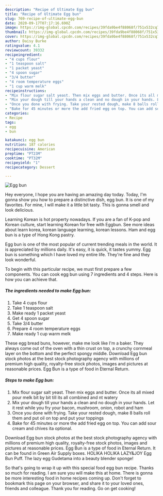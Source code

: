 ```yaml
---
description: "Recipe of Ultimate Egg bun"
title: "Recipe of Ultimate Egg bun"
slug: 769-recipe-of-ultimate-egg-bun
date: 2020-09-17T07:17:16.690Z
image: https://img-global.cpcdn.com/recipes/39fda9be4f88068f/751x532cq70/egg-bun-recipe-main-photo.jpg
thumbnail: https://img-global.cpcdn.com/recipes/39fda9be4f88068f/751x532cq70/egg-bun-recipe-main-photo.jpg
cover: https://img-global.cpcdn.com/recipes/39fda9be4f88068f/751x532cq70/egg-bun-recipe-main-photo.jpg
author: Daisy Burke
ratingvalue: 4.1
reviewcount: 39332
recipeingredient:
- "4 cups flour"
- "1 teaspoon salt"
- "1 packet yeast"
- "4 spoon sugar"
- "3/4 butter"
- "4 room temperature eggs"
- "1 cup warm melk"
recipeinstructions:
- "Mix flour sugar salt yeast. Then mix eggs and butter. Once its all mixed pour melk bit by bit till its all combined and nt watery"
- "Mix your dough till your hands a clean and no dough in your hands. Let it rest while you fry your bacon, mushroom, onion, robot and ham"
- "Once you done with frying. Take your rested dough, make 8 balls roll them and put oil on top and put your toppings"
- "Bake for 45 minutes or more the add fried egg on top. You can add sour cream and chives ita optional."
categories:
- Recipe
tags:
- egg
- bun

katakunci: egg bun 
nutrition: 187 calories
recipecuisine: American
preptime: "PT23M"
cooktime: "PT32M"
recipeyield: "1"
recipecategory: Dessert

---
```



![Egg bun](https://img-global.cpcdn.com/recipes/39fda9be4f88068f/751x532cq70/egg-bun-recipe-main-photo.jpg)

Hey everyone, I hope you are having an amazing day today. Today, I'm gonna show you how to prepare a distinctive dish, egg bun. It is one of my favorites. For mine, I will make it a little bit tasty. This is gonna smell and look delicious.

Learning Korean is hot property nowadays. If you are a fan of K-pop and Korean culture, start learning Korean for free with Eggbun. See more ideas about learn korea, korean language learning, korean lessons. Ham and egg bun is a type of Hong Kong pastry.

Egg bun is one of the most popular of current trending meals in the world. It is appreciated by millions daily. It's easy, it is quick, it tastes yummy. Egg bun is something which I have loved my entire life. They're fine and they look wonderful.


To begin with this particular recipe, we must first prepare a few components. You can cook egg bun using 7 ingredients and 4 steps. Here is how you can achieve that.

<!--inarticleads1-->

##### The ingredients needed to make Egg bun:

1. Take 4 cups flour
1. Take 1 teaspoon salt
1. Make ready 1 packet yeast
1. Get 4 spoon sugar
1. Take 3/4 butter
1. Prepare 4 room temperature eggs
1. Make ready 1 cup warm melk


These egg bread buns, however, make me look like I&#39;m a baker. They always come out of the oven with a thin crust on top, a crunchy cornmeal layer on the bottom and the perfect spongy middle. Download Egg bun stock photos at the best stock photography agency with millions of premium high quality, royalty-free stock photos, images and pictures at reasonable prices. Egg Bun is a type of food in Eternal Return. 

<!--inarticleads2-->

##### Steps to make Egg bun:

1. Mix flour sugar salt yeast. Then mix eggs and butter. Once its all mixed pour melk bit by bit till its all combined and nt watery
1. Mix your dough till your hands a clean and no dough in your hands. Let it rest while you fry your bacon, mushroom, onion, robot and ham
1. Once you done with frying. Take your rested dough, make 8 balls roll them and put oil on top and put your toppings
1. Bake for 45 minutes or more the add fried egg on top. You can add sour cream and chives ita optional.


Download Egg bun stock photos at the best stock photography agency with millions of premium high quality, royalty-free stock photos, images and pictures at reasonable prices. Egg Bun is a type of food in Eternal Return. It can be found in Green Air Supply boxes. HOLIKA HOLIKA LAZY&amp;JOY Egg Bun Puff. The lazy egg Gudetama into a beauty blender sponge! 

So that's going to wrap it up with this special food egg bun recipe. Thanks so much for reading. I am sure you will make this at home. There is gonna be more interesting food in home recipes coming up. Don't forget to bookmark this page on your browser, and share it to your loved ones, friends and colleague. Thank you for reading. Go on get cooking!
